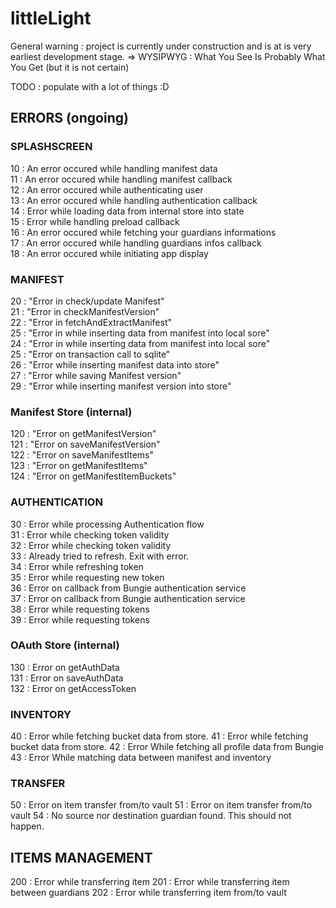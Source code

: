 # littleLight

General warning : 
project is currently under construction and is at is very earliest development stage.
=> WYSIPWYG : What You See Is Probably What You Get (but it is not certain)

TODO : populate with a lot of things :D


## ERRORS (ongoing)
  
### SPLASHSCREEN
10 : An error occured while handling manifest data  
11 : An error occured while handling manifest callback  
12 : An error occured while authenticating user  
13 : An error occured while handling authentication callback  
14 : Error while loading data from internal store into state  
15 : Error while handling preload callback  
16 : An error occured while fetching your guardians informations  
17 : An error occured while handling guardians infos callback  
18 : An error occured while initiating app display

### MANIFEST
20 : "Error in check/update Manifest"  
21 : "Error in checkManifestVersion"  
22 : "Error in fetchAndExtractManifest"  
25 : "Error in while inserting data from manifest into local sore"  
24 : "Error in while inserting data from manifest into local sore"  
25 : "Error on transaction call to sqlite"  
26 : "Error while inserting manifest data into store"  
27 : "Error while saving Manifest version"  
29 : "Error while inserting manifest version into store"  
  
### Manifest Store (internal)  
120 : "Error on getManifestVersion"  
121 : "Error on saveManifestVersion"  
122 : "Error on saveManifestItems"  
123 : "Error on getManifestItems"  
124 : "Error on getManifestItemBuckets"  
  
### AUTHENTICATION  
30 : Error while processing Authentication flow  
31 : Error while checking token validity  
32 : Error while checking token validity  
33 : Already tried to refresh. Exit with error.  
34 : Error while refreshing token  
35 : Error while requesting new token  
36 : Error on callback from Bungie authentication service  
37 : Error on callback from Bungie authentication service  
38 : Error while requesting tokens  
39 : Error while requesting tokens  
  
### OAuth Store (internal)  
130 : Error on getAuthData  
131 : Error on saveAuthData  
132 : Error on getAccessToken  

### INVENTORY
40 : Error while fetching bucket data from store.
41 : Error while fetching bucket data from store.
42 : Error While fetching all profile data from Bungie
43 : Error While matching data between manifest and inventory

### TRANSFER
50 : Error on item transfer from/to vault
51 : Error on item transfer from/to vault
54 : No source nor destination guardian found. This should not happen.

## ITEMS MANAGEMENT
200 : Error while transferring item
201 : Error while transferring item between guardians
202 : Error while transferring item from/to vault